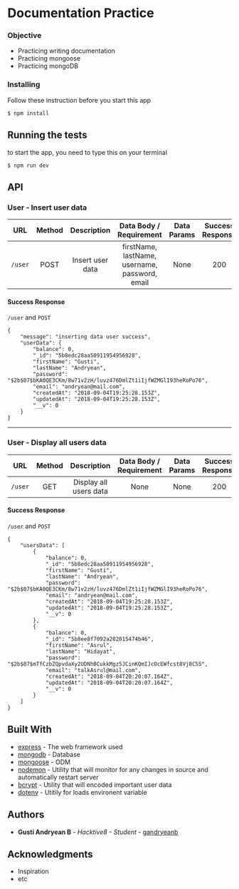 # Documentation Practice

### Objective
- Practicing writing documentation
- Practicing mongoose
- Practicing mongoDB

### Installing

Follow these instruction before you start this app

```
$ npm install
```

## Running the tests

to start the app, you need to type this on your terminal
```
$ npm run dev
```
## API

### User - Insert user data

| URL         | Method | Description            |Data Body / Requirement                    | Data Params | Success Response | Error Response |
| ----------- |:------:|:---------------------: |:-----------------------------------------:|:-----------:|:----------------:|:--------------:|
| `/user`     |  POST  | Insert user data       |firstName, lastName, username, password, email | None        | 200              | 500            |
#### Success Response
`/user` and `POST`
```
{
    "message": "inserting data user success",
    "userData": {
        "balance": 0,
        "_id": "5b8edc28aa50911954956928",
        "firstName": "Gusti",
        "lastName": "Andryean",
        "password": "$2b$07$bKA0QE3CKm/8w71v2zH/luvz476DmlZt1iIjfWZMGlI93heRoPo76",
        "email": "andryean@mail.com",
        "createdAt": "2018-09-04T19:25:28.153Z",
        "updatedAt": "2018-09-04T19:25:28.153Z",
        "__v": 0
    }
}
```
---

 ### User - Display all users data

| URL         | Method | Description            |Data Body / Requirement                    | Data Params | Success Response | Error Response |
| ----------- |:------:|:---------------------: |:-----------------------------------------:|:-----------:|:----------------:|:--------------:|
| `/user`     |  GET   | Display all users data |None | None        | 200              | 500            |
#### Success Response
`/user` and `POST`
```
{
    "usersData": [
        {
            "balance": 0,
            "_id": "5b8edc28aa50911954956928",
            "firstName": "Gusti",
            "lastName": "Andryean",
            "password": "$2b$07$bKA0QE3CKm/8w71v2zH/luvz476DmlZt1iIjfWZMGlI93heRoPo76",
            "email": "andryean@mail.com",
            "createdAt": "2018-09-04T19:25:28.153Z",
            "updatedAt": "2018-09-04T19:25:28.153Z",
            "__v": 0
        },
        {
            "balance": 0,
            "_id": "5b8ee8f7092a202015474b46",
            "firstName": "Asrul",
            "lastName": "Hidayat",
            "password": "$2b$07$mTfCzbZQpvdaXy2UDNhBCukkMgz5JCinKQmIJcOcEWfcst8Vj8C5S",
            "email": "talkAsrul@mail.com",
            "createdAt": "2018-09-04T20:20:07.164Z",
            "updatedAt": "2018-09-04T20:20:07.164Z",
            "__v": 0
        }
    ]
}
```
## Built With

* [express](https://www.npmjs.com/package/express) - The web framework used
* [mongodb](https://www.npmjs.com/package/mongodb) - Database
* [mongoose](https://www.npmjs.com/package/mongoose) - ODM
* [nodemon](https://www.npmjs.com/package/nodemon) - Utility that will monitor for any changes in source and automatically restart server
* [bcrypt](https://www.npmjs.com/package/bcrypt) - Utility that will encoded important user data
* [dotenv](https://www.npmjs.com/package/dotenv) - Utitily for loads environent variable

## Authors

* **Gusti Andryean B** - *Hacktive8 - Student* - [gandryeanb](https://github.com/Gandryeanb)

## Acknowledgments

* Inspiration
* etc

